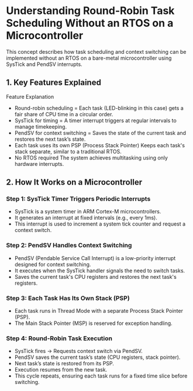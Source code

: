# Understanding Round-Robin Task Scheduling Without an RTOS on a Microcontroller
This concept describes how task scheduling and context switching can be implemented without an RTOS on a bare-metal microcontroller using SysTick and PendSV interrupts.

## 1. Key Features Explained
Feature	Explanation

- Round-robin scheduling	= Each task (LED-blinking in this case) gets a fair share of CPU time in a circular order.
- SysTick for timing = 	A timer interrupt triggers at regular intervals to manage timekeeping.
- PendSV for context switching =	Saves the state of the current task and restores the next task’s state.
- Each task uses its own PSP (Process Stack Pointer)	Keeps each task's stack separate, similar to a traditional RTOS.
- No RTOS required	The system achieves multitasking using only hardware interrupts.
## 2. How It Works on a Microcontroller
### Step 1: SysTick Timer Triggers Periodic Interrupts
- SysTick is a system timer in ARM Cortex-M microcontrollers.
- It generates an interrupt at fixed intervals (e.g., every 1ms).
- This interrupt is used to increment a system tick counter and request a context switch.
### Step 2: PendSV Handles Context Switching
- PendSV (Pendable Service Call Interrupt) is a low-priority interrupt designed for context switching.
- It executes when the SysTick handler signals the need to switch tasks.
- Saves the current task's CPU registers and restores the next task's registers.
### Step 3: Each Task Has Its Own Stack (PSP)
- Each task runs in Thread Mode with a separate Process Stack Pointer (PSP).
- The Main Stack Pointer (MSP) is reserved for exception handling.
### Step 4: Round-Robin Task Execution
- SysTick fires → Requests context switch via PendSV.
- PendSV saves the current task’s state (CPU registers, stack pointer).
- Next task’s state is restored from its PSP.
- Execution resumes from the new task.
- This cycle repeats, ensuring each task runs for a fixed time slice before switching.
